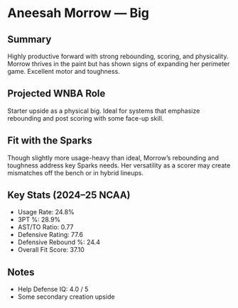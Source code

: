 # Aneesah Morrow — Big

## Summary

Highly productive forward with strong rebounding, scoring, and physicality. Morrow thrives in the paint but has shown signs of expanding her perimeter game. Excellent motor and toughness.

## Projected WNBA Role

Starter upside as a physical big. Ideal for systems that emphasize rebounding and post scoring with some face-up skill.

## Fit with the Sparks

Though slightly more usage-heavy than ideal, Morrow’s rebounding and toughness address key Sparks needs. Her versatility as a scorer may create mismatches off the bench or in hybrid lineups.

## Key Stats (2024–25 NCAA)

- Usage Rate: 24.8%  
- 3PT %: 28.9%  
- AST/TO Ratio: 0.77  
- Defensive Rating: 77.6  
- Defensive Rebound %: 24.4  
- Overall Fit Score: 37.10

## Notes

- Help Defense IQ: 4.0 / 5  
- Some secondary creation upside
